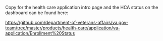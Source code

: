 Copy for the health care application intro page and the HCA status on the dashboard can be found here:

https://github.com/department-of-veterans-affairs/va.gov-team/tree/master/products/health-care/application/va-application/Enrollment%20Status

